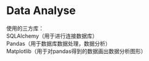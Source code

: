 # Data Analyse

使用的三方库：  
             SQLAlchemy（用于进行连接数据库）  
             Pandas（用于数据库数据处理，数据分析）  
             Matplotlib（用于对pandas得到的数据画出数据分析图形）  
